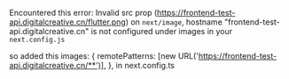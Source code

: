  Encountered this error: Invalid src prop (https://frontend-test-api.digitalcreative.cn/flutter.png) on `next/image`, hostname "frontend-test-api.digitalcreative.cn" is not configured under images in your `next.config.js`

 so added this 
 images: {
    remotePatterns: [new URL('https://frontend-test-api.digitalcreative.cn/**')],
  },
  in next.config.ts